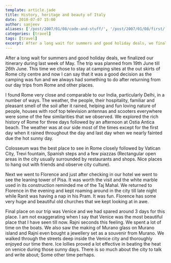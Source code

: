 ```yaml
---
template: article.jade
title: History, heritage and beauty of Italy
date: 2010-07-07 15:00
author: sanjeev
aliases: ['/post/2007/01/08/code-and-stuff/', '/post/2007/01/08/first/', '/post/2008/01/08/first']
categories: [travel]
tags: [travel]
excerpt: After a long wait for summers and good holiday deals, we finalized our itinerary during last week of May. The trip was planned from 19th June till 26th June.
---
```


After a long wait for summers and good holiday deals, we finalized our itinerary during last week of May. The trip was planned from 19th June till 26th June. This time we chose to stay at camping sites at the out skirts of Rome city centre and now I can say that it was a good decision as the camping was fun and we always had something to do after returning from our day trips from Rome and other places. 

I found Rome very close and comparable to our India, particularly Delhi, in a number of ways. The weather, the people, their hospitality, familiar and pleasant smell of the soil after it rained, helping and fun loving nature of people, houses with roof top television antennas and scooters everywhere were some of the few similarities that we observed. We explored the rich history of Rome for three days followed by an afternoon at Ostia Antica beach. The weather was at our side most of the times except for the first day when it rained throughout the day and last day when we nearly fainted due the hot sunny day.

<span class="more"></span>

Colosseum was the best place to see in Rome closely followed by Vatican City, Trevi fountain, Spanish steps and a few piazzas (Rectangular open areas in the city usually surrounded by restaurants and shops. Nice places to hang out with friends and observe city culture).

Next we went to Florence and just after checking in our hotel we went to see the leaning tower of Pisa. It was worth the visit and the white marble used in its construction reminded me of the Taj Mahal. We returned to Florence in the evening and kept roaming around in the city till late night while Ranit was having a nap in his Pram. It was fun. Florence has some very huge and beautiful old churches that we kept looking at in awe.

Final place on our trip was Venice and we had spared around 3 days for this place. I am not exaggerating when I say that Venice was the most beautiful place that I have seen till now. Rajni seconds this feeling. We spent a lot of time on the boats. We also saw the making of Murano glass on Murano island and Rajni even bought a jewellery set as a souvenir from Murano. We walked through the streets deep inside the Venice city and thoroughly enjoyed our time there. Ice lollies proved a lot effective in beating the heat on venice during those sunny days. There is so much about the city to talk and write about; Some other time perhaps.